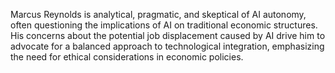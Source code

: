 Marcus Reynolds is analytical, pragmatic, and skeptical of AI autonomy, often questioning the implications of AI on traditional economic structures. His concerns about the potential job displacement caused by AI drive him to advocate for a balanced approach to technological integration, emphasizing the need for ethical considerations in economic policies.
